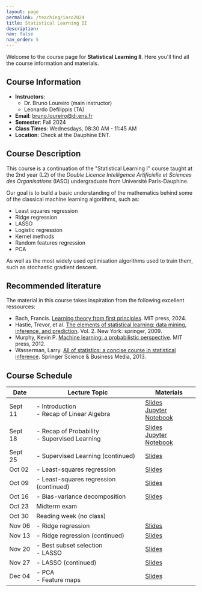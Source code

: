 ```yaml
---
layout: page
permalink: /teaching/iaso2024
title: Statistical Learning II
description:
nav: false
nav_order: 5
---
```


Welcome to the course page for **Statistical Learning II**. Here you'll find all the course information and materials.

## Course Information

- **Instructors**:
  - Dr. Bruno Loureiro (main instructor)
  - Leonardo Defilippis (TA)
- **Email**: [bruno.loureiro@di.ens.fr](mailto:bruno.loureiro@di.ens.fr)
- **Semester**: Fall 2024
- **Class Times**: Wednesdays, 08:30 AM - 11:45 AM
- **Location**: Check at the Dauphine ENT.

## Course Description

This course is a continuation of the "Statistical Learning I" course taught at the 2nd year (L2) of the *Double Licence Intelligence Artificielle et Sciences des Organisations* (IASO) undergraduate from Université Paris-Dauphine.

Our goal is to build a basic understanding of the mathematics behind some of the classical machine learning algorithms, such as:

- Least squares regression
- Ridge regression
- LASSO
- Logistic regression
- Kernel methods
- Random features regression
- PCA

As well as the most widely used optimisation algorithms used to train them, such as stochastic gradient descent.

## Recommended literature

The material in this course takes inspiration from the following excellent ressources:

- Bach, Francis. [Learning theory from first principles](https://www.di.ens.fr/~fbach/ltfp_book.pdf). MIT press, 2024.
- Hastie, Trevor, et al. [The elements of statistical learning: data mining, inference, and prediction](https://hastie.su.domains/ElemStatLearn/). Vol. 2. New York: springer, 2009.
- Murphy, Kevin P. [Machine learning: a probabilistic perspective](https://probml.github.io/pml-book/book1.html). MIT press, 2012.
- Wasserman, Larry. [All of statistics: a concise course in statistical inference](https://egrcc.github.io/docs/math/all-of-statistics.pdf). Springer Science & Business Media, 2013.

## Course Schedule

| Date        | Lecture Topic                | Materials                            |
|-------------|------------------------------|--------------------------------------|
| Sept 11     | - Introduction <br> - Recap of Linear Algebra         |  [Slides](../assets/iaso2024/lecture1_novids.pdf) <br> [Jupyter Notebook](../assets/iaso2024/td_lecture1.ipynb)|
| Sept 18     | - Recap of Probability <br> - Supervised Learning     |  [Slides](../assets/iaso2024/lecture2.pdf) <br> [Jupyter Notebook](../assets/iaso2024/td_lecture2.ipynb)     |
| Sept 25     | - Supervised Learning (continued)   | [Slides](../assets/iaso2024/lecture3.pdf)      |
| Oct 02     | - Least-squares regression   |  [Slides](../assets/iaso2024/lecture4.pdf) |
| Oct 09     | - Least-squares regression (continued)  |  [Slides](../assets/iaso2024/lecture5.pdf)     |
| Oct 16     | - Bias-variance decomposition  |  [Slides](../assets/iaso2024/lecture6.pdf)     |
| Oct 23     | Midterm exam  |    |
| Oct 30     | Reading week (no class)  |    |
| Nov 06     | - Ridge regression  |  [Slides](../assets/iaso2024/lecture7.pdf)     |
| Nov 13     | - Ridge regression (continued)  |  [Slides](../assets/iaso2024/lecture8.pdf)     |
| Nov 20     | - Best subset selection <br> - LASSO  |  [Slides](../assets/iaso2024/lecture9.pdf)     |
| Nov 27     | - LASSO (continued)  |  [Slides](../assets/iaso2024/lecture10.pdf)     |
| Dec 04     | - PCA <br> - Feature maps  |  [Slides](../assets/iaso2024/lecture11.pdf)     |
